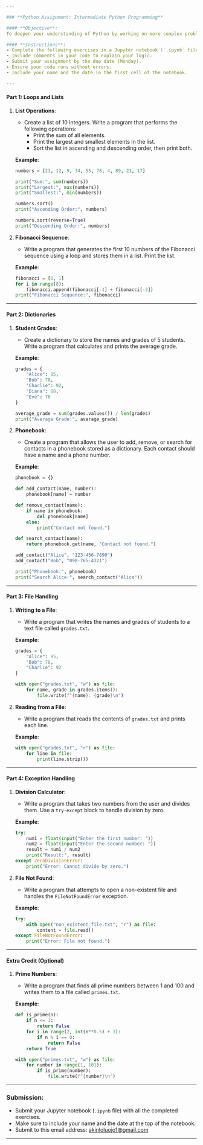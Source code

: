 ```yaml
---

### **Python Assignment: Intermediate Python Programming**

#### **Objective**:
To deepen your understanding of Python by working on more complex problems that involve loops, lists, dictionaries, file handling, and exception handling.

#### **Instructions**:
- Complete the following exercises in a Jupyter notebook (`.ipynb` file).
- Include comments in your code to explain your logic.
- Submit your assignment by the due date (Monday).
- Ensure your code runs without errors.
- Include your name and the date in the first cell of the notebook.

---
```


#### **Part 1: Loops and Lists**
1. **List Operations**:
   - Create a list of 10 integers. Write a program that performs the following operations:
     - Print the sum of all elements.
     - Print the largest and smallest elements in the list.
     - Sort the list in ascending and descending order, then print both.

   **Example**:
   ```python
   numbers = [23, 12, 9, 34, 55, 78, 4, 89, 21, 17]
   
   print("Sum:", sum(numbers))
   print("Largest:", max(numbers))
   print("Smallest:", min(numbers))
   
   numbers.sort()
   print("Ascending Order:", numbers)
   
   numbers.sort(reverse=True)
   print("Descending Order:", numbers)
   ```

2. **Fibonacci Sequence**:
   - Write a program that generates the first 10 numbers of the Fibonacci sequence using a loop and stores them in a list. Print the list.

   **Example**:
   ```python
   fibonacci = [0, 1]
   for i in range(8):
       fibonacci.append(fibonacci[-1] + fibonacci[-2])
   print("Fibonacci Sequence:", fibonacci)
   ```

---

#### **Part 2: Dictionaries**
1. **Student Grades**:
   - Create a dictionary to store the names and grades of 5 students. Write a program that calculates and prints the average grade.

   **Example**:
   ```python
   grades = {
       "Alice": 85,
       "Bob": 78,
       "Charlie": 92,
       "Diana": 88,
       "Eve": 76
   }
   
   average_grade = sum(grades.values()) / len(grades)
   print("Average Grade:", average_grade)
   ```

2. **Phonebook**:
   - Create a program that allows the user to add, remove, or search for contacts in a phonebook stored as a dictionary. Each contact should have a name and a phone number.

   **Example**:
   ```python
   phonebook = {}
   
   def add_contact(name, number):
       phonebook[name] = number
   
   def remove_contact(name):
       if name in phonebook:
           del phonebook[name]
       else:
           print("Contact not found.")
   
   def search_contact(name):
       return phonebook.get(name, "Contact not found.")
   
   add_contact("Alice", "123-456-7890")
   add_contact("Bob", "098-765-4321")
   
   print("Phonebook:", phonebook)
   print("Search Alice:", search_contact("Alice"))
   ```

---

#### **Part 3: File Handling**
1. **Writing to a File**:
   - Write a program that writes the names and grades of students to a text file called `grades.txt`.

   **Example**:
   ```python
   grades = {
       "Alice": 85,
       "Bob": 78,
       "Charlie": 92
   }
   
   with open("grades.txt", "w") as file:
       for name, grade in grades.items():
           file.write(f"{name}: {grade}\n")
   ```

2. **Reading from a File**:
   - Write a program that reads the contents of `grades.txt` and prints each line.

   **Example**:
   ```python
   with open("grades.txt", "r") as file:
       for line in file:
           print(line.strip())
   ```

---

#### **Part 4: Exception Handling**
1. **Division Calculator**:
   - Write a program that takes two numbers from the user and divides them. Use a `try-except` block to handle division by zero.

   **Example**:
   ```python
   try:
       num1 = float(input("Enter the first number: "))
       num2 = float(input("Enter the second number: "))
       result = num1 / num2
       print("Result:", result)
   except ZeroDivisionError:
       print("Error: Cannot divide by zero.")
   ```

2. **File Not Found**:
   - Write a program that attempts to open a non-existent file and handles the `FileNotFoundError` exception.

   **Example**:
   ```python
   try:
       with open("non_existent_file.txt", "r") as file:
           content = file.read()
   except FileNotFoundError:
       print("Error: File not found.")
   ```

---

#### **Extra Credit (Optional)**
1. **Prime Numbers**:
   - Write a program that finds all prime numbers between 1 and 100 and writes them to a file called `primes.txt`.

   **Example**:
   ```python
   def is_prime(n):
       if n <= 1:
           return False
       for i in range(2, int(n**0.5) + 1):
           if n % i == 0:
               return False
       return True
   
   with open("primes.txt", "w") as file:
       for number in range(1, 101):
           if is_prime(number):
               file.write(f"{number}\n")
   ```

---

### **Submission**:
- Submit your Jupyter notebook (`.ipynb` file) with all the completed exercises.
- Make sure to include your name and the date at the top of the notebook.
- Submit to this email address: akinloluojo1@gmail.com

---
